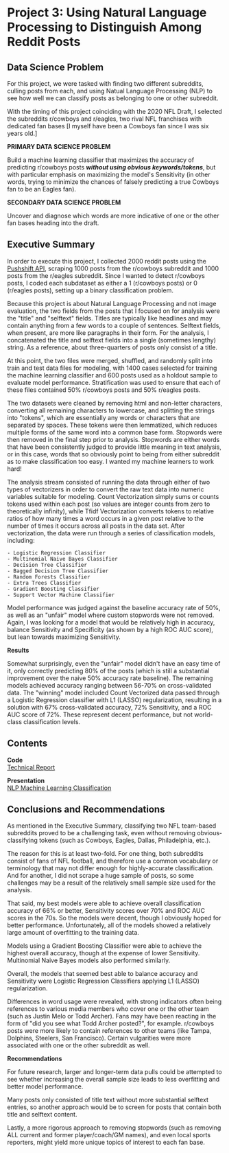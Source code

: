 # Project 3: Using Natural Language Processing to Distinguish Among Reddit Posts

## Data Science Problem

For this project, we were tasked with finding two different subreddits, culling posts from each, and using Natual Language Processing (NLP) to see how well we can classify posts as belonging to one or other subreddit.

With the timing of this project coinciding with the 2020 NFL Draft, I selected the subreddits r/cowboys and r/eagles, two rival NFL franchises with dedicated fan bases \[I myself have been a Cowboys fan since I was six years old.\]

**PRIMARY DATA SCIENCE PROBLEM**

Build a machine learning classifier that maximizes the accuracy of predicting r/cowboys posts ***without using obvious keywords/tokens***, but with particular emphasis on maximizing the model's Sensitivity (in other words, trying to minimize the chances of falsely predicting a true Cowboys fan to be an Eagles fan).

**SECONDARY DATA SCIENCE PROBLEM**

Uncover and diagnose which words are more indicative of one or the other fan bases heading into the draft.

## Executive Summary

In order to execute this project, I collected 2000 reddit posts using the [Pushshift API](https://github.com/pushshift/api), scraping 1000 posts from the r/cowboys subreddit and 1000 posts from the r/eagles subreddit. Since I wanted to detect r/cowboys posts, I coded each subdataset as either a 1 (r/cowboys posts) or 0 (r/eagles posts), setting up a binary classification problem.

Because this project is about Natural Language Processing and not image evaluation, the two fields from the posts that I focused on for analysis were the "title" and "selftext" fields. Titles are typically like headlines and may contain anything from a few words to a couple of sentences. Selftext fields, when present, are more like paragraphs in their form. For the analysis, I concatenated the title and selftext fields into a single (sometimes lengthy) string. As a reference, about three-quarters of posts only consist of a title.

At this point, the two files were merged, shuffled, and randomly split into train and test data files for modeling, with 1400 cases selected for training the machine learning classifier and 600 posts used as a holdout sample to evaluate model performance. Stratification was used to ensure that each of these files contained 50% r/cowboys posts and 50% r/eagles posts.

The two datasets were cleaned by removing html and non-letter characters, converting all remaining characters to lowercase, and splitting the strings into "tokens", which are essentially any words or characters that are separated by spaces. These tokens were then lemmatized, which reduces multiple forms of the same word into a common base form. Stopwords were then removed in the final step prior to analysis. Stopwords are either words that have been consistently judged to provide little meaning in text analysis, or in this case, words that so obviously point to being from either subreddit as to make classification too easy. I wanted my machine learners to work hard!

The analysis stream consisted of running the data through either of two types of vectorizers in order to convert the raw text data into numeric variables suitable for modeling. Count Vectorization simply sums or counts tokens used within each post (so values are integer counts from zero to theoretically infinity), while Tfidf Vectorization converts tokens to relative ratios of how many times a word occurs in a given post relative to the number of times it occurs across all posts in the data set. After vectorization, the data were run through a series of classification models, including:

    - Logistic Regression Classifier
    - Multinomial Naive Bayes Classifier
    - Decision Tree Classifier
    - Bagged Decision Tree Classifier
    - Random Forests Classifier
    - Extra Trees Classifier
    - Gradient Boosting Classifier
    - Support Vector Machine Classifier

Model performance was judged against the baseline accuracy rate of 50%, as well as an "unfair" model where custom stopwords were not removed. Again, I was looking for a model that would be relatively high in accuracy, balance Sensitivity and Specificity (as shown by a high ROC AUC score), but lean towards maximizing Sensitivity.

**Results**

Somewhat surprisingly, even the "unfair" model didn't have an easy time of it, only correctly predicting 80% of the posts (which is still a substantial improvement over the naive 50% accuracy rate baseline). The remaining models achieved accuracy ranging between 56-70% on cross-validated data. The "winning" model included Count Vectorized data passed through a Logistic Regression classifier with L1 (LASSO) regularization, resulting in a solution with 67% cross-validated accuracy, 72% Sensitivity, and a ROC AUC score of 72%. These represent decent performance, but not world-class classification levels.


## Contents
**Code**<br>
[Technical Report](./code/technical-report.ipynb)

**Presentation**<br>
[NLP Machine Learning Classification](./presentation/NLP%20Project%20-%20Jon%20Godin%20v01.pdf)


## Conclusions and Recommendations
As mentioned in the Executive Summary, classifying two NFL team-based subreddits proved to be a challenging task, even without removing obvious-classifying tokens (such as Cowboys, Eagles, Dallas, Philadelphia, etc.).

The reason for this is at least two-fold. For one thing, both subreddits consist of fans of NFL football, and therefore use a common vocabulary or terminology that may not differ enough for highly-accurate classification. And for another, I did not scrape a huge sample of posts, so some challenges may be a result of the relatively small sample size used for the analysis.

That said, my best models were able to achieve overall classification accuracy of 66% or better, Sensitivity scores over 70% and ROC AUC scores in the 70s. So the models were decent, though I obviously hoped for better performance. Unfortunately, all of the models showed a relatively large amount of overfitting to the training data.

Models using a Gradient Boosting Classifier were able to achieve the highest overall accuracy, though at the expense of lower Sensitivity. Multinomial Naive Bayes models also performed similarly.

Overall, the models that seemed best able to balance accuracy and Sensitivity were Logistic Regression Classifiers applying L1 (LASSO) regularization.

Differences in word usage were revealed, with strong indicators often being references to various media members who cover one or the other team (such as Justin Melo or Todd Archer). Fans may have been reacting in the form of "did you see what Todd Archer posted?", for example. r/cowboys posts were more likely to contain references to other teams (like Tampa, Dolphins, Steelers, San Francisco). Certain vulgarities were more associated with one or the other subreddit as well.

**Recommendations**

For future research, larger and longer-term data pulls could be attempted to see whether increasing the overall sample size leads to less overfitting and better model performance.

Many posts only consisted of title text without more substantial selftext entries, so another approach would be to screen for posts that contain both title and selftext content.

Lastly, a more rigorous approach to removing stopwords (such as removing ALL current and former player/coach/GM names), and even local sports reporters, might yield more unique topics of interest to each fan base.
